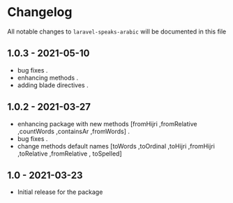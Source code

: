 # Changelog

All notable changes to `laravel-speaks-arabic` will be documented in this file
## 1.0.3 - 2021-05-10
- bug fixes . 
- enhancing methods . 
- adding blade directives . 

## 1.0.2 - 2021-03-27
- enhancing package with new methods [fromHijri ,fromRelative ,countWords ,containsAr ,fromWords] .
- bug fixes .
- change methods default names [toWords ,toOrdinal ,toHijri ,fromHijri ,toRelative ,fromRelative , toSpelled]

## 1.0 - 2021-03-23
- Initial release for the package 